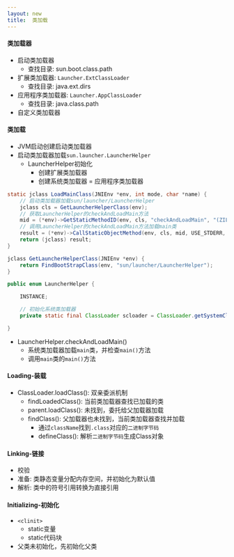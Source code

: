 ```yaml
---
layout: new
title:  类加载
---
```


#### 类加载器

* 启动类加载器
    * 查找目录: sun.boot.class.path
* 扩展类加载器: `Launcher.ExtClassLoader`
    * 查找目录: java.ext.dirs
* 应用程序类加载器: `Launcher.AppClassLoader`
    * 查找目录: java.class.path
* 自定义类加载器

#### 类加载

* JVM启动创建启动类加载器
* 启动类加载器加载`sun.launcher.LauncherHelper`
    * LauncherHelper初始化
        * 创建扩展类加载器
        * 创建系统类加载器 = 应用程序类加载器

```java
static jclass LoadMainClass(JNIEnv *env, int mode, char *name) {
    // 启动类加载器加载sun/launcher/LauncherHelper
    jclass cls = GetLauncherHelperClass(env);
    // 获取LauncherHelper的checkAndLoadMain方法
    mid = (*env)->GetStaticMethodID(env, cls, "checkAndLoadMain", "(ZILjava/lang/String;)Ljava/lang/Class;");
    // 调用LauncherHelper的checkAndLoadMain方法加载main类
    result = (*env)->CallStaticObjectMethod(env, cls, mid, USE_STDERR, mode, str);
    return (jclass) result;
}

jclass GetLauncherHelperClass(JNIEnv *env) {
    return FindBootStrapClass(env, "sun/launcher/LauncherHelper");
}
```

```java
public enum LauncherHelper {

    INSTANCE;

    // 初始化系统类加载器
    private static final ClassLoader scloader = ClassLoader.getSystemClassLoader();

}
```

* LauncherHelper.checkAndLoadMain()
    * 系统类加载器加载`main`类，并检查`main()`方法
    * 调用`main`类的`main()`方法

#### Loading-装载

* ClassLoader.loadClass(): 双亲委派机制
    * findLoadedClass(): 当前类加载器查找已加载的类
    * parent.loadClass(): 未找到，委托给父加载器加载
    * findClass(): 父加载器也未找到，当前类加载器查找并加载
        * 通过`className`找到`.class`对应的`二进制字节码`
        * defineClass(): 解析`二进制字节码`生成Class对象

#### Linking-链接

* 校验
* 准备: 类静态变量分配内存空间，并初始化为默认值
* 解析: 类中的符号引用转换为直接引用

#### Initializing-初始化

* `<clinit>`
    * static变量
    * static代码块
* 父类未初始化，先初始化父类
